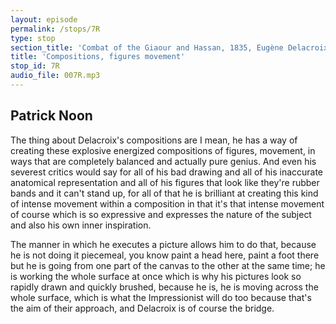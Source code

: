 ```yaml
---
layout: episode
permalink: /stops/7R
type: stop
section_title: 'Combat of the Giaour and Hassan, 1835, Eugène Delacroix'
title: 'Compositions, figures movement'
stop_id: 7R
audio_file: 007R.mp3
---
```


## Patrick Noon

The thing about Delacroix's compositions are I mean, he has a way of creating these explosive energized compositions of figures, movement, in ways that are completely balanced and actually pure genius.  And even his severest critics would say for all of his bad drawing and all of his inaccurate anatomical representation and all of his figures that look like they're rubber bands and it can't stand up, for all of that he is brilliant at creating this kind of intense movement within a composition in that it's that intense movement of course which is so expressive and expresses the nature of the subject and also his own inner inspiration.

The manner in which he executes a picture allows him to do that, because he is not doing it piecemeal, you know paint a head here, paint a foot there but he is going from one part of the canvas to the other at the same time; he is working the whole surface at once which is why his pictures look so rapidly drawn and quickly brushed, because he is, he is moving across the whole surface, which is what the Impressionist will do too because that's the aim of their approach, and Delacroix is of course the bridge.
